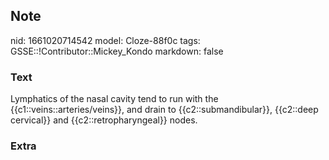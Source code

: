 ## Note
nid: 1661020714542
model: Cloze-88f0c
tags: GSSE::!Contributor::Mickey_Kondo
markdown: false

### Text
Lymphatics of the nasal cavity tend to run with the {{c1::veins::arteries/veins}}, and drain to {{c2::submandibular}}, {{c2::deep cervical}} and {{c2::retropharyngeal}} nodes.

### Extra

